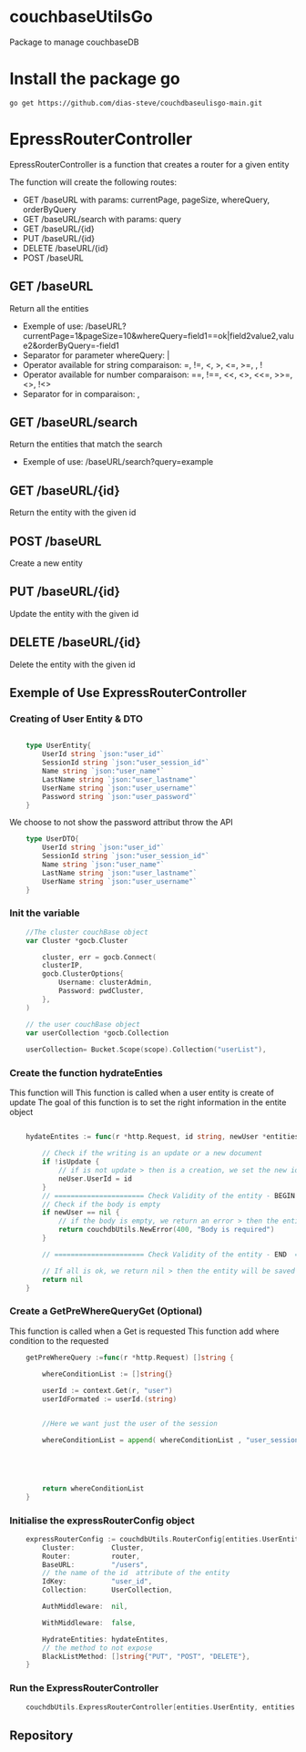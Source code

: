 # couchbaseUtilsGo
Package to manage couchbaseDB


# Install the package go

```
go get https://github.com/dias-steve/couchdbaseulisgo-main.git
```

# EpressRouterController

 EpressRouterController is a function that creates a router for a given entity

 The function will create the following routes:
   - GET /baseURL with params: currentPage, pageSize, whereQuery, orderByQuery
   - GET /baseURL/search with params: query
   - GET /baseURL/{id}
   - PUT /baseURL/{id}
   - DELETE /baseURL/{id}
   - POST /baseURL

 ## GET /baseURL
 Return all the entities
   - Exemple of use:
   /baseURL?currentPage=1&pageSize=10&whereQuery=field1==ok|field2<in>value2,value2&orderByQuery=-field1
   - Separator for parameter whereQuery: |
   - Operator available for string comparaison: =, !=, <, >, <=, >=, <in>, !<in>
   - Operator available for number comparaison: ==, !==, <<, <>, <<=, >>=, <<in>>, !<<in>>
   - Separator for in comparaison: ,

 ## GET /baseURL/search

 Return the entities that match the search
   - Exemple of use: /baseURL/search?query=example

 ## GET /baseURL/{id}

 Return the entity with the given id

 ## POST /baseURL

 Create a new entity

 ## PUT /baseURL/{id}

 Update the entity with the given id

 ## DELETE /baseURL/{id}

 Delete the entity with the given id

## Exemple of Use ExpressRouterController



### Creating of User Entity & DTO

```go

    type UserEntity{
        UserId string `json:"user_id"`
        SessionId string `json:"user_session_id"`
        Name string `json:"user_name"`
        LastName string `json:"user_lastname"`
        UserName string `json:"user_username"`
        Password string `json:"user_password"`
    }

```

We choose to not show the password attribut throw the API
```go
    type UserDTO{
        UserId string `json:"user_id"`
        SessionId string `json:"user_session_id"`
        Name string `json:"user_name"`
        LastName string `json:"user_lastname"`
        UserName string `json:"user_username"`
    }

```


### Init the variable

```go 
    //The cluster couchBase object
    var Cluster *gocb.Cluster 

    	cluster, err = gocb.Connect(
		clusterIP,
		gocb.ClusterOptions{
			Username: clusterAdmin,
			Password: pwdCluster,
		},
	)

    // the user couchBase object
    var userCollection *gocb.Collection 
    
    userCollection= Bucket.Scope(scope).Collection("userList"),

```

### Create the function hydrateEnties
This function will 
This function is called when a user entity is create of update
The goal of this function is to set the right information in the entite object

```go

    hydateEntites := func(r *http.Request, id string, newUser *entities.UserEntity, isUpdate bool) error {

		// Check if the writing is an update or a new document
		if !isUpdate {
			// if is not update > then is a creation, we set the new id generated to the entity
			neUser.UserId = id
		}
		// ====================== Check Validity of the entity - BEGIN ======================
		// Check if the body is empty
		if newUser == nil {
			// if the body is empty, we return an error > then the entity be not saved
			return couchdbUtils.NewError(400, "Body is required")
		}

		// ====================== Check Validity of the entity - END  ======================

		// If all is ok, we return nil > then the entity will be saved
		return nil
	}

```

### Create a GetPreWhereQueryGet (Optional)
This function is called when a Get is requested
This function add where condition to the requested
```go 
    getPreWhereQuery :=func(r *http.Request) []string {

        whereConditionList := []string{}
        
        userId := context.Get(r, "user")
        userIdFormated := userId.(string)


        //Here we want just the user of the session

        whereConditionList = append( whereConditionList , "user_session_id = '"+userIdFormated+"'")





		return whereConditionList
	}
```

### Initialise the expressRouterConfig object
```go
	expressRouterConfig := couchdbUtils.RouterConfig[entities.UserEntity, entities.UserDto]{
		Cluster:         Cluster,
		Router:          router,
		BaseURL:         "/users",
        // the name of the id  attribute of the entity
		IdKey:           "user_id",
		Collection:      UserCollection,

		AuthMiddleware:  nil,

		WithMiddleware:  false,

		HydrateEntities: hydateEntites,
        // the method to not expose
		BlackListMethod: []string{"PUT", "POST", "DELETE"},
	}
```


### Run the ExpressRouterController

```go
    couchdbUtils.ExpressRouterController[entities.UserEntity, entities.UserDto](expressRouterConfig)

```



## Repository


